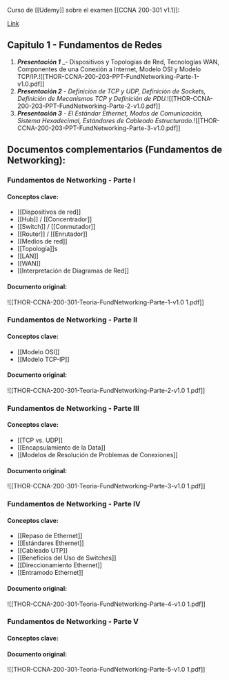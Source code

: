 Curso de [[Udemy]] sobre el examen [[CCNA 200-301 v1.1]]:

[Link](https://www.udemy.com/share/102LzE3@q64Ch86T29vzAVMy0FDFALhSHUIMgm0K0j-WMNMD2RxephqBJWd_bvN2tPEqFYUuZQ==/)

## Capitulo 1 - Fundamentos de Redes

1. **_Presentación 1_** _- Dispositivos y Topologías de Red, Tecnologías WAN, Componentes de una Conexión a Internet, Modelo OSI y Modelo TCP/IP.![[THOR-CCNA-200-203-PPT-FundNetworking-Parte-1-v1.0.pdf]]
2. **_Presentación 2_** _- Definición de TCP y UDP, Definición de Sockets, Definición de Mecanismos TCP y Definición de PDU._![[THOR-CCNA-200-203-PPT-FundNetworking-Parte-2-v1.0.pdf]]
2. **_Presentación 3_** _- El Estándar Ethernet, Modos de Comunicación, Sistema Hexadecimal, Estándares de Cableado Estructurado._![[THOR-CCNA-200-203-PPT-FundNetworking-Parte-3-v1.0.pdf]]

## Documentos complementarios (Fundamentos de Networking):
### Fundamentos de Networking - Parte I
#### Conceptos clave:
- [[Dispositivos de red]]
- [[Hub]] / [[Concentrador]]
- [[Switch]] / [[Conmutador]]
- [[Router]] / [[Enrutador]]
- [[Medios de red]]
- [[Topología]]s
- [[LAN]]
- [[WAN]]
- [[Interpretación de Diagramas de Red]]

#### Documento original:
![[THOR-CCNA-200-301-Teoria-FundNetworking-Parte-1-v1.0 1.pdf]]

### Fundamentos de Networking - Parte II
#### Conceptos clave:
- [[Modelo OSI]]
- [[Modelo TCP-IP]]

#### Documento original:
![[THOR-CCNA-200-301-Teoria-FundNetworking-Parte-2-v1.0 1.pdf]]

### Fundamentos de Networking - Parte III
#### Conceptos clave:
- [[TCP vs. UDP]]
- [[Encapsulamiento de la Data]]
- [[Modelos de Resolución de Problemas de Conexiones]]
#### Documento original:
![[THOR-CCNA-200-301-Teoria-FundNetworking-Parte-3-v1.0 1.pdf]]

### Fundamentos de Networking - Parte IV
#### Conceptos clave:
- [[Repaso de Ethernet]]
- [[Estándares Ethernet]]
- [[Cableado UTP]]
- [[Beneficios del Uso de Switches]]
- [[Direccionamiento Ethernet]]
- [[Entramodo Ethernet]]
#### Documento original:
![[THOR-CCNA-200-301-Teoria-FundNetworking-Parte-4-v1.0 1.pdf]]

### Fundamentos de Networking - Parte V
#### Conceptos clave:
#### Documento original:
![[THOR-CCNA-200-301-Teoria-FundNetworking-Parte-5-v1.0 1.pdf]]